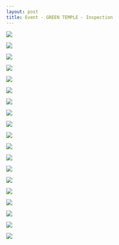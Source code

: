 ```yaml
---
layout: post
title: Event - GREEN TEMPLE - Inspection
---
```


<a href='https://photos.google.com/share/AF1QipOlaqqQF-582MOG4ghk_wmf6erWV6TxmqzOJJpZ1-GYGgGI6W72k-GK3sS90wW1zw?key=TnlreEtHWnFzSXk3dHNRdmFicmstbEQ2NGozak5n&source=ctrlq.org'><img src='https://lh3.googleusercontent.com/FD59h5qb4-J2mct4Gd9tmX20PcRAdwkzpHayM-ADL5SfHwRbjmvQSmvKiWAdHMKBbQVDIIgv2eV4xg28UOsmDpn4_5KDah_gEIVRqTAf85IxzkF2nnM08q2iYKTUHU0J6k4QZw' /></a>

<a href='https://photos.google.com/share/AF1QipO7zU4G8ksCX75TCRzgJnAr2kJEjKXaj4q3HysZi3WZtuUQiHgHZPEgA8J3l8_VeQ?key=dXRfNzVGVlRGY1lSckhHdndsSGtodmZRdUhDVzNR&source=ctrlq.org'><img src='https://lh3.googleusercontent.com/xPA03A4rdDqE-GjzFZuunf-B5z0Gt01LQae2OfprOUHzKqLHBH2vqMlLHSxHSrgz7O8-3UWzMY3pVWiH-v4o_klHpV0cczV-zjnsbL5lNYh9tD_7ClhxeCneYLHUlpLOnMpqJw' /></a>

<a href='https://photos.google.com/share/AF1QipOtsKdOHEKmfVXrsgvJijvSkVkJc9vfbyiloNA_13I_xe8TNhQ9b23iikW0QM0SRA?key=OHVILVlkNDdpaExpS2ZVd1M2MnNRdTZGM0swOTdn&source=ctrlq.org'><img src='https://lh3.googleusercontent.com/-_chxLhxUb-QagO1tHkbl9VzHpc6jOAI0n9YwfVvV50wB2J7FtD4_vuor2CZ6Eb5WDjQtr7J_4vxwg8G1Er6j_nz5-7wSDoVZwhFxhBOnRk-9jX-GeGfHjdX3MCtdrkwdFaL5g' /></a>

<a href='https://photos.google.com/share/AF1QipNTr2PsRG2ZwWpgzrSpM1vLMGx0r_PZKTt6lWfPMVevn-e3_dx6AeoA64KnJmyj2A?key=YXk1a3piX2ZaZkRSYVJQb29tQUZPZTV5RnB5S0NB&source=ctrlq.org'><img src='https://lh3.googleusercontent.com/gfHPLCWVp4LpewtvLcprLj_sOsyqBYDLfmWk0Ay8xVBI0HDNyB3sc4aOKCYwmT-jaGDL_31ibzzJXv1MeLtdBxxBKWprxKtC99wF6oHg4mruZXC4864Uqy5gK6CuOuXb9ZUeYA' /></a>

<a href='https://photos.google.com/share/AF1QipPfvYkghJlqtEqDPYKNXlyPocEAyk5wHgjRiY1Ti2NyNcgUN67h5Bskglr4290YuQ?key=TFpQNXZDLV8zSDZITE96alh0QnFTTFRNNW9JcUV3&source=ctrlq.org'><img src='https://lh3.googleusercontent.com/j6_kZUulm6iKKl4pKQ31gye6xK5Z6YOx23z0sb6-0rwge90ylAu1mcKTHUpRyzUSNEj6A5kvjdKgQcHagDc0z2HkiVvWgaddGO0QREgnB39iSd1C2Ub2AbZbJSIfixEalvN3EA' /></a>

<a href='https://photos.google.com/share/AF1QipOphwEvRxSOY61mH3q7jnD08K0e4JtGENMkFvBvC6uy1P4Up3w6ZeK92IXRVFWT_g?key=QzBnMzFPWW56NU1mTGtoUEZPMlBSSmlQa2JJTERB&source=ctrlq.org'><img src='https://lh3.googleusercontent.com/B4ZNJJACU32RL_tDQZ040jfa5RG-bOLmQxAOhifyZ-yoP2tMTVO8w1HbOpPsedX3IlfsG-HlpkP3VyU5kke8fdcq46GWFOR9PP8y9uCzJhvq3Br9BRpf2AEllJf-GQAyY2rOXA' /></a>

<a href='https://photos.google.com/share/AF1QipOeJlpokQi3pt5E6hAr3OtngK4I8uzzDmhC-gKOPo-DZpFiNMegJdZoh93HFVQ70g?key=dEEyZ1dQOUtVUl9jbnVLd3RTOUNJQWFKc2NJdHR3&source=ctrlq.org'><img src='https://lh3.googleusercontent.com/MbC0qYAhI0_Rw1TQFGF0EvljydmX8tlwds2Aah0zjB5reeNGAHRBceftESKxvaW51JnX6VqrKTDw6bvQkxGWZlFA7GLzy161pS_Th4QIvY1xaqtPxdzXaZym0qnu_Cm5AZ5mnw' /></a>

<a href='https://photos.google.com/share/AF1QipOZZnF5z5J02XuWTvgbElnNExyMaYlq9dUP1RK_XrRubstH__-xzeXsg0UkxiLkeQ?key=eDhKS282N3VjYnRGd0dDN1BDUTdLRHlnanZSNFdB&source=ctrlq.org'><img src='https://lh3.googleusercontent.com/DTsp7FuoNhwRYqktYwPYorUCyYTrP2vSrglEAE3S7m6YbGXsbGc4I6zYEcS5rNURCALwiTFd8YgqCu4txtW3RZAO57glskWASkdjk5sL9Uz5olcu0Ml5aCbrKWy7DwRO_Xe95A' /></a>

<a href='https://photos.google.com/share/AF1QipNsC_B_Xh19g61qKQwhjiPKHYTIfZav4JJ4NIbHE5nEAYICv-Hayn7q9ew5RnYMIQ?key=bDJKYkVXZ3lhTkpuZ3ZtRWpIS0NCeVRKR2ZpUlVR&source=ctrlq.org'><img src='https://lh3.googleusercontent.com/gktWyS-EQ-uWLlcvlSPUATUqJVMUxtujy9L5sEcSbPYCAg3XcoHdy28OA3yDf6I9UTcASvo6Hv4SFcr-jVQLOXv7BZW5EC6f8tc2a3OSCFAzCEBnAc8ppcQ3z87oilDbj0gpbg' /></a>

<a href='https://photos.google.com/share/AF1QipPyLmlonAM-fB4e_L9fnQjWO0EGiRf_oPO8FpXiCTmNvo9ikj1HSXhn_KEbyRbK9g?key=aEJYbUVid2Jwa1VkM0JiMmF0cUE2VFlVWjV1cV9n&source=ctrlq.org'><img src='https://lh3.googleusercontent.com/lobMNN8JF-KFXvpjYt4MozKC2lEQN-CVdPN6SBu2BM3nZvT82dqB9XJHVWXzluoxr7DwGrKa3EOsUuqAPm0M0PBgDlM9WopPlol_WD9F9O7TUKlVNW0UfWnHiOHs28n4DodImA' /></a>

<a href='https://photos.google.com/share/AF1QipOiFTlcM5tz44HKH-kselFc24STfratDhU3bmHy16EXTSqZZLcEsEqFlo0axazXAw?key=cERaNlFaV3I1ZUlybTBVOXdrMy1RWG5TemJydHhn&source=ctrlq.org'><img src='https://lh3.googleusercontent.com/K5wNJR9UNf7-SipJg_WWnRY0cGCPxEFfZDBXeB9-hx8SHpb1zrMlOdX7lvR3lygX0SKiq4Kgb--O933a3RfLMdmLeIZkgIUyQ9XnMeCQ243KDl7guNxDK4G0nynJm-RYqJ_2zw' /></a>

<a href='https://photos.google.com/share/AF1QipMbGz93G4EH4ggs5SdFTD-VLpkMS6ND_8eDzTHkKWrAClqQcOXE1vVbXg0uLWnb9A?key=OF9aZjdwRGNhMXlSOEdPamNDSUFSSVlnOHFqYlB3&source=ctrlq.org'><img src='https://lh3.googleusercontent.com/U0s1R8-E1Nwi__qAEqa8qey7DnKxr-bmlR3EY0DxSqEG3HohZu7r_RQDJPie-RbHZuU1L9vxhCfljGK06e21wdBiD7MyXpA-7tdRttYn10rK9PquHsCxOleniD000F0MSmT2qw' /></a>

<a href='https://photos.google.com/share/AF1QipMFFdABgCYtVgO26S3hsNymQ7uf562l4ZVsIV1ECe9BGiDdv4zbECFvEG5iwfbTZw?key=NXBnTlhhU3lFWjZFbGk0cGVYRm1EWVBteG9CU1Bn&source=ctrlq.org'><img src='https://lh3.googleusercontent.com/nCh-S9kHpOUh9uyQl9yz9i56kXac2ZNApTZRdP_Od77nygHHpYLwJeTIfvB86fiy7J6JX2XltHq2f95SKRQ9Byjsnpoeug7-VLHDQpVR3ZNYWndmpljn2olgPaMqYYwBjDzALw' /></a>

<a href='https://photos.google.com/share/AF1QipPtOrtq26ECfz_42_hywLvLl0Sf8r5CCUWjY_fUwZ8aPujZ2OXU4hmtAwB09EgxDw?key=ekFlUVJxTG1JcmJSU0hYNFk3MGhlalpEYnUtdXVB&source=ctrlq.org'><img src='https://lh3.googleusercontent.com/TRNFH9_fckQutLONsiF6sCRP_Nqd4kKC-kXok80GhrsiLJmep8fE_ILIXxXAVlPvlqQ8BpLwLM9ZBiMaEYHICibq4-X2VEQY6o3bHk1XE1oDgkCHJUvlLj2-OoAdk4-efr_dbA' /></a>

<a href='https://photos.google.com/share/AF1QipNBXqCqtPvKGra59q0WGHgFEG1Mv8KTEPJvbPYAys8lC3A0VIHMrjWsm8UNWddcHw?key=bVJIeF9UOFBZRlpNVzNCSS11RE4zYkdlS2xJVDNB&source=ctrlq.org'><img src='https://lh3.googleusercontent.com/Sd-kQJhd4fWU1FRTJQrpbQIiPCmmD8MY4RhydL3zVlYn58iHYl6Jp9z1TUOvqreF_3Mig6jh1SKjxI8XuF5Ud1cAlQiEbYfD3XaIPJs0NL9kiwsCyPvRTmg8Cjj68LsAFf6eTw' /></a>

<a href='https://photos.google.com/share/AF1QipNOp8Ipyc9tcn5bVgDAKjXs8oQ2ouZ_jTmqgzepz3mpQjMEBFT0X4MYPQUhg9hdDg?key=UThGVHl3b2dGcGRyMUxjMk9tV3NOVGZUMzE0dm5n&source=ctrlq.org'><img src='https://lh3.googleusercontent.com/1bDc48_u_3lEsUOvOz_BLqy7VifGjfOUV-pSgcPbAtxkule4rmV5iV6u0ey225bIE6_rQHD5DvkDHaKRu6De55RP9iHOkw0nJvMmLwTI_ocYGRp8wj9hdQuhze2h2GPfUmWC0Q' /></a>

<a href='https://photos.google.com/share/AF1QipO6ExX27nvfNJJx7bqaQ1-WKN-EJ0rE_9OjxzumNVG4PnJixC84gjHkC4G9_ginRQ?key=Rl9BRTlsN2FKNFFhNHhremktdUpRaUE4WGdKX1d3&source=ctrlq.org'><img src='https://lh3.googleusercontent.com/XCcc9p7t7_v5JwRzeRrtmfbI8UCMcEWt4LNfvyW0M6DI3po0NssqrmqzfQdIJCDGKUCzhbM9vaWVjI5aZXCdwpya6PJ1g8x_iFHRPOp0lhixN_i7HaRA_ne_Obg1d5-BGLQsDw' /></a>

<a href='https://photos.google.com/share/AF1QipOa0yf524U5GF7McHKcWiZStn0TNFuEAIpseSiXaZIXotn0OXuPYbYoSJPKbVo9kA?key=QWVDemtEQlZSd2RlSko3RkJESFlidGJBajJfY09n&source=ctrlq.org'><img src='https://lh3.googleusercontent.com/HNl6Qo9CMc1dUOR0QdMtS6MVWnAs1eCJnp-QJq0sicN1Grtnk8qKHz0xHz3-BBVLf5LvfqFUd4tluWezDNOCehM4rSGTAg0wpBUBKQ5OZlPPh9p204M500qeYlXu9jlu0wPX7w' /></a>

<a href='https://photos.google.com/share/AF1QipP5yQttBEwShQfdPtz2D6t_j50yeJtXn1yVCq9IpIzxeJiuRK88F4gEz8NHwu2QNQ?key=akcxRmdtTWlGZ1dFSnh4SWdkNUZWUUZiVVRZN3B3&source=ctrlq.org'><img src='https://lh3.googleusercontent.com/04-zFbWOlvk7_6lihJu5P4zn4aISLrJNhY2sA02Lg0Ea42y4y3-3ZZCuhcsUoRkNPmBNB6MLCwz3SjJTUleSbFq_bru4ogKuIBmNq6vg2a6oSrNHLkK9vio6wF_cCDE4PwaDEA' /></a>

